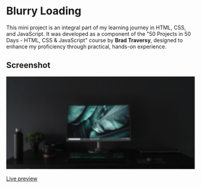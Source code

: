 # Blurry Loading

This mini project is an integral part of my learning journey in HTML, CSS, and JavaScript. It was developed as a component of the "50 Projects in 50 Days - HTML, CSS & JavaScript" course by **Brad Traversy**, designed to enhance my proficiency through practical, hands-on experience.

## Screenshot

![Rotating Navigation](img/blurry_loading.png)

[Live preview](https://milanilic-w28.github.io/expending-cards/)
